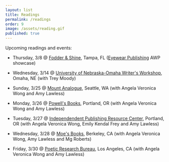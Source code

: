 ```yaml
---
layout: list
title: Readings
permalink: /readings
order: 9
image: /assets/reading.gif
published: true
---
```

Upcoming readings and events:

- Thursday, 3/8 @ [Fodder & Shine](http://www.fodderandshine.com/), Tampa, FL ([Eyewear Publishing](https://store.eyewearpublishing.com/) AWP showcase)

- Wednesday, 3/14 @ [University of Nebraska-Omaha Writer's Workshop](https://www.unomaha.edu/college-of-communication-fine-arts-and-media/writers-workshop/community-engagement/reading-series.php), Omaha, NE (with Trey Moody)

- Sunday, 3/25 @ [Mount Analogue](http://www.mount-analogue.com/), Seattle, WA (with Angela Veronica Wong and Amy Lawless)

- Monday, 3/26 @ [Powell's Books](http://www.powells.com/), Portland, OR (with Angela Veronica Wong and Amy Lawless)

- Tuesday, 3/27 @ [Independendent Publishing Resource Center](https://www.iprc.org/), Portland, OR (with Angela Veronica Wong, Emily Kendal Frey and Amy Lawless)

- Wednesday, 3/28 @ [Moe's Books](http://www.moesbooks.com/events/), Berkeley, CA (with Angela Veronica Wong, Amy Lawless and Mg Roberts) 

- Friday, 3/30 @ [Poetic Research Bureau](http://www.poeticresearch.com/), Los Angeles, CA (with Angela Veronica Wong and Amy Lawless)
